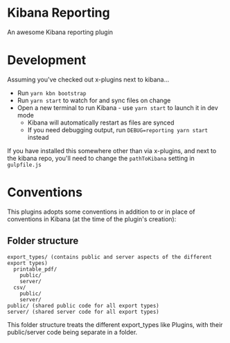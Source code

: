 # Kibana Reporting

An awesome Kibana reporting plugin

# Development

Assuming you've checked out x-plugins next to kibana...

- Run `yarn kbn bootstrap`
- Run `yarn start` to watch for and sync files on change
- Open a new terminal to run Kibana - use `yarn start` to launch it in dev mode
  - Kibana will automatically restart as files are synced
  - If you need debugging output, run `DEBUG=reporting yarn start` instead

If you have installed this somewhere other than via x-plugins, and next to the kibana repo, you'll need to change the `pathToKibana` setting in `gulpfile.js`

# Conventions

This plugins adopts some conventions in addition to or in place of conventions in Kibana (at the time of the plugin's creation):

## Folder structure
```
export_types/ (contains public and server aspects of the different export types) 
  printable_pdf/ 
    public/
    server/
  csv/
    public/
    server/
public/ (shared public code for all export types)
server/ (shared server code for all export types)
```

This folder structure treats the different export_types like Plugins, with their public/server code being separate in a folder.